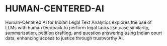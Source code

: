 # HUMAN-CENTERED-AI
Human-Centered AI for Indian Legal Text Analytics explores the use of LLMs with human feedback to perform legal tasks like case similarity, summarization, petition drafting, and question answering using Indian court data, enhancing access to justice through trustworthy AI.
